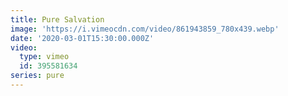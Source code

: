 ```yaml
---
title: Pure Salvation
image: 'https://i.vimeocdn.com/video/861943859_780x439.webp'
date: '2020-03-01T15:30:00.000Z'
video:
  type: vimeo
  id: 395581634
series: pure
---
```


